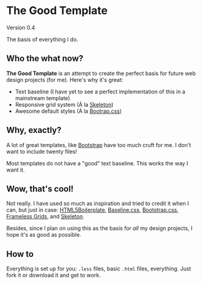 # The Good Template #

Version 0.4

The basis of everything I do.

## Who the what now? ##

**The Good Template** is an attempt to create the perfect
basis for future web design projects (for me). Here's why it's great:

- Text baseline (I have yet to see a perfect implementation of this in a mainstream template)
- Responsive grid system (Á la [Skeleton](https://github.com/dhgamache/Skeleton))
- Awesome default styles (Á la [Bootrap.css](http://twitter.github.com/bootstrap/))

## Why, exactly? ##

A lot of great templates, like 
[Bootstrap](https://github.com/twitter/bootstrap) have
too much cruft for me. I don't want to include twenty
files!

Most templates do not have a "good" text baseline. This
works the way I want it.

## Wow, that's cool! ##

Not really. I have used so much as inspiration and tried to
credit it when I can, but just in case: 
[HTML5Boilerplate](https://github.com/h5bp/html5-boilerplate),
[Baseline.css](http://baselinecss.com/),
[Bootstrap.css](http://twitter.github.com/bootstrap/),
[Frameless Grids](https://github.com/jonikorpi/Frameless/blob/master/frameless.less), and
[Skeleton](https://github.com/dhgamache/Skeleton).

Besides, since I plan on using this as the basis for *all*
my design projects, I hope it's as good as possible.

## How to ##

Everything is set up for you: `.less` files, basic `.html` 
files, everything. Just fork it or download it and get to
work.